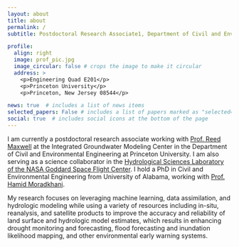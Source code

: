 ```yaml
---
layout: about
title: about
permalink: /
subtitle: Postdoctoral Research Associate1, Department of Civil and Environmental Engineering, Princeton University.

profile:
  align: right
  image: prof_pic.jpg
  image_circular: false # crops the image to make it circular
  address: >
    <p>Engineering Quad E201</p>
    <p>Princeton University</p>
    <p>Princeton, New Jersey 08544</p>

news: true  # includes a list of news items
selected_papers: False # includes a list of papers marked as "selected={true}"
social: true  # includes social icons at the bottom of the page
---
```


I am currently a postdoctoral research associate working with [Prof. Reed Maxwell](http://maxwell.princeton.edu) at the Integrated Groundwater Modeling Center in the Department of Civil and Environmental Engineering at Princeton University. I am also serving as a science collaborator in the [Hydrological Sciences Laboratory of the NASA Goddard Space Flight Center](https://science.gsfc.nasa.gov/sed/bio/108710/). I hold a PhD in Civil and Environmental Engineering from University of Alabama, working with [Prof. Hamid Moradkhani](https://moradkhani.ua.edu).

My research focuses on leveraging machine learning, data assimilation, and hydrologic modeling while using a variety of resources including in-situ, reanalysis, and satellite products to improve the accuracy and reliability of land surface and hydrologic model estimates, which results in enhancing drought monitoring and forecasting, flood forecasting and inundation likelihood mapping, and other environmental early warning systems.
